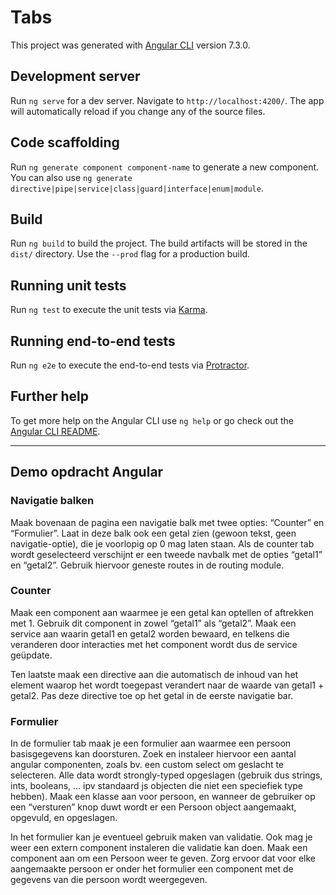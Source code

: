 # Tabs

This project was generated with [Angular CLI](https://github.com/angular/angular-cli) version 7.3.0.

## Development server

Run `ng serve` for a dev server. Navigate to `http://localhost:4200/`. The app will automatically reload if you change any of the source files.

## Code scaffolding

Run `ng generate component component-name` to generate a new component. You can also use `ng generate directive|pipe|service|class|guard|interface|enum|module`.

## Build

Run `ng build` to build the project. The build artifacts will be stored in the `dist/` directory. Use the `--prod` flag for a production build.

## Running unit tests

Run `ng test` to execute the unit tests via [Karma](https://karma-runner.github.io).

## Running end-to-end tests

Run `ng e2e` to execute the end-to-end tests via [Protractor](http://www.protractortest.org/).

## Further help

To get more help on the Angular CLI use `ng help` or go check out the [Angular CLI README](https://github.com/angular/angular-cli/blob/master/README.md).

---------------------------------------------------------------------------------------------------------------------------------------

## Demo opdracht Angular

### Navigatie balken
Maak bovenaan de pagina een navigatie balk met twee opties: “Counter” en “Formulier”. Laat in
deze balk ook een getal zien (gewoon tekst, geen navigatie-optie), die je voorlopig op 0 mag laten
staan. Als de counter tab wordt geselecteerd verschijnt er een tweede navbalk met de opties
“getal1” en “getal2”. Gebruik hiervoor geneste routes in de routing module.

### Counter
Maak een component aan waarmee je een getal kan optellen of aftrekken met 1. Gebruik dit
component in zowel “getal1” als “getal2”. Maak een service aan waarin getal1 en getal2 worden
bewaard, en telkens die veranderen door interacties met het component wordt dus de service
geüpdate.

Ten laatste maak een directive aan die automatisch de inhoud van het element waarop het wordt
toegepast verandert naar de waarde van getal1 + getal2. Pas deze directive toe op het getal in de
eerste navigatie bar.

### Formulier
In de formulier tab maak je een formulier aan waarmee een persoon basisgegevens kan doorsturen.
Zoek en instaleer hiervoor een aantal angular componenten, zoals bv. een custom select om geslacht
te selecteren. Alle data wordt strongly-typed opgeslagen (gebruik dus strings, ints, booleans, … ipv
standaard js objecten die niet een speciefiek type hebben). Maak een klasse aan voor persoon, en
wanneer de gebruiker op een “versturen” knop duwt wordt er een Persoon object aangemaakt,
opgevuld, en opgeslagen.

In het formulier kan je eventueel gebruik maken van validatie. Ook mag je weer een extern
component instaleren die validatie kan doen.
Maak een component aan om een Persoon weer te geven. Zorg ervoor dat voor elke aangemaakte
persoon er onder het formulier een component met de gegevens van die persoon wordt
weergegeven.
